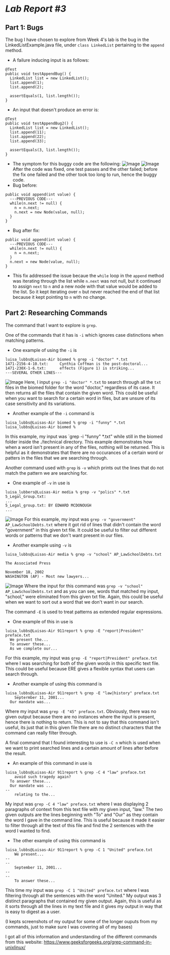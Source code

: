 # *Lab Report #3*

## Part 1: Bugs
The bug I have chosen to explore from Week 4's lab is the bug in the LinkedListExample.java file, under `class LinkedList` pertaining to the `append` method.
- A failure inducing input is as follows:
```
@Test
public void testAppendBug() {
  LinkedList list = new LinkedList();
  list.append(1);
  list.append(2);

  assertEquals(1, list.length());
}
```
- An input that doesn't produce an error is:
```
@Test
public void testAppendBug2() {
  LinkedList list = new LinkedList();
  list.append(11);
  list.append(22);
  list.append(33);

  assertEquals(3, list.length());
}
```
- The symptom for this buggy code are the following: ![Image](slowTests.png) ![Image](passedTests.png) After the code was fixed, one test passes and the other failed; before the fix one failed and the other took too long to run, hence the buggy code.
- Bug before:
```
public void append(int value) {
  ---PREVIOUS CODE---
  while(n.next != null) {
    n = n.next;
    n.next = new Node(value, null);
  }
}
```
- Bug after fix:
```
public void append(int value) {
  ---PREVIOUS CODE---
  while(n.next != null) {
    n = n.next;
  }
  n.next = new Node(value, null);
}
```
-  This fix addressed the issue becaue the `while` loop in the `append` method was iterating through the list while `n.next` was not null, but it continued to assign `next` to `n` and a new node with that value would be added to the list. So it kept iterating over `n` but never reached the end of that list because it kept pointing to `n` with no change.

## Part 2: Researching Commands
The command that I want to explore is `grep`.

One of the commands that it has is `-i` which ignores case distinctions when matching patterns. 
- One example of using the `-i` is
```
luisa_lubbs@Luisas-Air biomed % grep -i "doctor" *.txt
1471-2156-4-10.txt:     Cynthia Coffman is the post-doctoral...
1471-230X-1-6.txt:      effects (Figure 1) is striking...
---SEVERAL OTHER LINES---
```
![Image](-iExample1.png) Here, I input `grep -i "doctor" *.txt` to search through all the `txt` files in the biomed folder for the word "doctor," regardless of its case. It then returns all the files that contain the given word. This could be useful when you want to search for a certain word in files, but are unsure of its case sensitivity and its variations.
- Another example of the `-i` command is
```
luisa_lubbs@Luisas-Air biomed % grep -i "funny" *.txt
luisa_lubbs@Luisas-Air biomed %
```
In this example, my input was `grep -i "funny" *.txt" while still in the biomed folder inside the ./technical directory. This example demonstrates how when a word isn't present in any of the files, nothing will be returned. This is helpful as it demonstrates that there are no occurances of a certain word or patters in the files that we are searching through. 

Another command used with `grep` is `-v` which prints out the lines that do not match the pattern we are searching for. 
- One example of `-v` in use is
```
luisa_lubbers@Luisas-Air media % grep -v "polics" *.txt
5_Legal_Group.txt:
...
5_Legal_group.txt: BY EDWARD MCDONOUGH
...
```
![Image](-vExample2.png) For this example, my input was `grep -v "government" AP_LawSchoolDebts.txt` where it got rid of lines that didn't contain the word "government" in this given txt file. It could be useful to filter out different words or patterns that we don't want present in our files.
- Another example using `-v` is
```
luisa_lubbs@Luisas-Air media % grep -v "school" AP_LawSchoolDebts.txt

The Associated Press

November 18, 2002
WASHINGTON (AP) - Most new lawyers...
```
![Image](vExample3.png) Where the input for this command was `grep -v "school" AP_LawSchoolDebts.txt` and as you can see, words that matched my input, "school," were eliminated from this given txt file. Again, this could be useful when we want to sort out a word that we don't want in our search. 

The command `-E` is used to treat patterns as extended regular expressions. 
- One example of this in use is
```
luisa_lubbs@Luisas-Air 911report % grep -E "report|President" preface.txt
  We present the...
  To answer these...
  As we complete our...
```
For this example, my input was `grep -E "report|President" preface.txt` where I was searching for both of the given words in this specific text file. This could be useful because ERE gives a flexible syntax that users can search through. 
- Another example of using this command is
```
luisa_lubbs@Luisas-Air 911report % grep -E "law|history" preface.txt
    Septermber 11, 2001...
  Our mandate was...
```
Where my input was `grep -E "45" preface.txt`. Obviously, there was no given output because there are no instances where the input is present, hence there is nothing to return. This is not to say that this command isn't useful, its just that in this given file there are no distinct characters that the command can really filter through. 

A final command that I found interesting to use is `-C n` which is used when we want to print searched lines and a certain amount of lines after before the result. 
- An example of this command in use is
```
luisa_lubbs@Luisas-Air 911report % grep -C 4 "law" preface.txt
    avoid such tragedy again?
  To answer these...
  Our mandate was ...
--
    relating to the...
```
My input was `grep -C 4 "law" preface.txt` where I was displaying 2 paragraphs of context from this text file with my given input, "law." The two given outputs are the lines beginning with "To" and "Our" as they contain the word I gave in the command line. This is useful because it made it easier to filter through all the text of this file and find the 2 sentences with the word I wanted to find.
- The other example of using this command is
```
luisa_lubbs@Luisas-Air 911report % grep -C 1 "United" preface.txt
    We present...
--
--
    September 11, 2001...
--
--
    To answer these...
```
This time my input was `grep -C 1 "United" preface.txt` where I was filtering through all the sentences with the word "United." My output was 3 distinct paragraphs that contained my given output. Again, this is useful as it sorts through all the lines in my text file and it gives my output in way that is easy to digest as a user. 

(I kepts screenshots of my output for some of the longer ouputs from my commands, just to make sure I was covering all of my bases)

I got all of this information and understanding of the different commands from this website: https://www.geeksforgeeks.org/grep-command-in-unixlinux/
